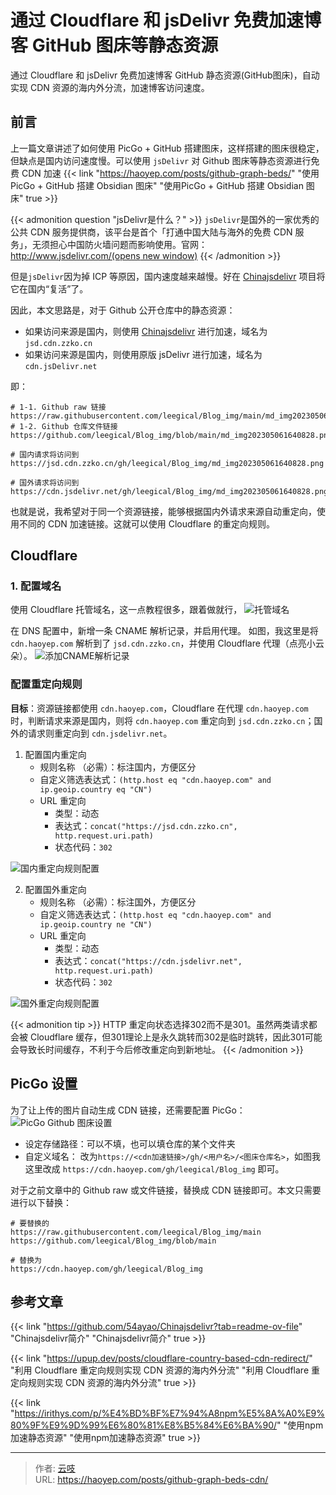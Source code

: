 # 通过 Cloudflare 和 jsDelivr 免费加速博客 GitHub 图床等静态资源


通过 Cloudflare 和 jsDelivr 免费加速博客 GitHub 静态资源(GitHub图床)，自动实现 CDN 资源的海内外分流，加速博客访问速度。

<!--more-->

## 前言
上一篇文章讲述了如何使用 PicGo + GitHub 搭建图床，这样搭建的图床很稳定，但缺点是国内访问速度慢。可以使用 `jsDelivr` 对 Github 图床等静态资源进行免费 CDN 加速
{{< link "https://haoyep.com/posts/github-graph-beds/" "使用PicGo + GitHub 搭建 Obsidian 图床" "使用PicGo + GitHub 搭建 Obsidian 图床" true >}}

{{< admonition question "jsDelivr是什么？" >}}
`jsDelivr`是国外的一家优秀的公共 CDN 服务提供商，该平台是首个「打通中国大陆与海外的免费 CDN 服务」，无须担心中国防火墙问题而影响使用。官网：[http://www.jsdelivr.com/(opens new window)](http://www.jsdelivr.com/)
{{< /admonition >}}

但是`jsDelivr`因为掉 ICP 等原因，国内速度越来越慢。好在 [Chinajsdelivr](https://github.com/54ayao/Chinajsdelivr) 项目将它在国内“复活”了。

因此，本文思路是，对于 Github 公开仓库中的静态资源：
- 如果访问来源是国内，则使用 [Chinajsdelivr](https://github.com/54ayao/Chinajsdelivr) 进行加速，域名为`jsd.cdn.zzko.cn`
- 如果访问来源是国内，则使用原版 jsDelivr 进行加速，域名为`cdn.jsDelivr.net`

即：
```
# 1-1. Github raw 链接
https://raw.githubusercontent.com/leegical/Blog_img/main/md_img202305061640828.png
# 1-2. Github 仓库文件链接
https://github.com/leegical/Blog_img/blob/main/md_img202305061640828.png

# 国内请求将访问到
https://jsd.cdn.zzko.cn/gh/leegical/Blog_img/md_img202305061640828.png

# 国外请求将访问到
https://cdn.jsdelivr.net/gh/leegical/Blog_img/md_img202305061640828.png
```

也就是说，我希望对于同一个资源链接，能够根据国内外请求来源自动重定向，使用不同的 CDN 加速链接。这就可以使用 Cloudflare 的重定向规则。
## Cloudflare
### 1. 配置域名
使用 Cloudflare 托管域名，这一点教程很多，跟着做就行，
![托管域名](https://cdn.haoyep.com/gh/leegical/Blog_img/cdnimg/202312141651245.png)

在 DNS 配置中，新增一条 CNAME 解析记录，并启用代理。
如图，我这里是将 `cdn.haoyep.com` 解析到了 `jsd.cdn.zzko.cn`，并使用 Cloudflare 代理（点亮小云朵）。
![添加CNAME解析记录](https://cdn.haoyep.com/gh/leegical/Blog_img/cdnimg/202312141652319.png)

### 配置重定向规则
**目标**：资源链接都使用 `cdn.haoyep.com`，Cloudflare 在代理 `cdn.haoyep.com` 时，判断请求来源是国内，则将 `cdn.haoyep.com` 重定向到 `jsd.cdn.zzko.cn`；国外的请求则重定向到 `cdn.jsdelivr.net`。

1. 配置国内重定向
	- 规则名称 （必需）：标注国内，方便区分
	- 自定义筛选表达式：`(http.host eq "cdn.haoyep.com" and ip.geoip.country eq "CN")`
	- URL 重定向
		- 类型：动态
		- 表达式：`concat("https://jsd.cdn.zzko.cn", http.request.uri.path)`
		- 状态代码：`302`

![国内重定向规则配置](https://cdn.haoyep.com/gh/leegical/Blog_img/cdnimg/202312141658616.png)

2. 配置国外重定向
	- 规则名称 （必需）：标注国外，方便区分
	- 自定义筛选表达式：`(http.host eq "cdn.haoyep.com" and ip.geoip.country ne "CN")`
	- URL 重定向
		- 类型：动态
		- 表达式：`concat("https://cdn.jsdelivr.net", http.request.uri.path)`
		- 状态代码：`302`

![国外重定向规则配置](https://cdn.haoyep.com/gh/leegical/Blog_img/cdnimg/202312141700130.png)

{{< admonition tip >}}
HTTP 重定向状态选择302而不是301。虽然两类请求都会被 Cloudflare 缓存，但301理论上是永久跳转而302是临时跳转，因此301可能会导致长时间缓存，不利于今后修改重定向到新地址。
{{< /admonition >}}
## PicGo 设置
为了让上传的图片自动生成 CDN 链接，还需要配置 PicGo：
![PicGo Github 图床设置](https://cdn.haoyep.com/gh/leegical/Blog_img/cdnimg/202312141324478.png)
- 设定存储路径：可以不填，也可以填仓库的某个文件夹
- 自定义域名： 改为`https://<cdn加速链接>/gh/<用户名>/<图床仓库名>`，如图我这里改成 `https://cdn.haoyep.com/gh/leegical/Blog_img` 即可。

对于之前文章中的 Github raw 或文件链接，替换成 CDN 链接即可。本文只需要进行以下替换：
```
# 要替换的
https://raw.githubusercontent.com/leegical/Blog_img/main
https://github.com/leegical/Blog_img/blob/main

# 替换为
https://cdn.haoyep.com/gh/leegical/Blog_img
```

## 参考文章
{{< link "https://github.com/54ayao/Chinajsdelivr?tab=readme-ov-file" "Chinajsdelivr简介" "Chinajsdelivr简介" true >}}

{{< link "https://upup.dev/posts/cloudflare-country-based-cdn-redirect/" "利用 Cloudflare 重定向规则实现 CDN 资源的海内外分流" "利用 Cloudflare 重定向规则实现 CDN 资源的海内外分流" true >}}

{{< link "https://irithys.com/p/%E4%BD%BF%E7%94%A8npm%E5%8A%A0%E9%80%9F%E9%9D%99%E6%80%81%E8%B5%84%E6%BA%90/" "使用npm加速静态资源" "使用npm加速静态资源" true >}}


---

> 作者: [云吱](https://haoyep.com/)  
> URL: https://haoyep.com/posts/github-graph-beds-cdn/  

